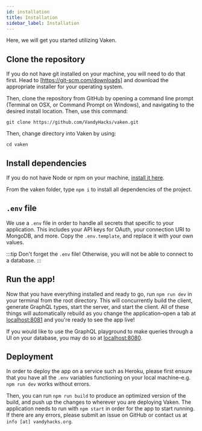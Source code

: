 ```yaml
---
id: installation
title: Installation
sidebar_label: Installation
---
```


Here, we will get you started utilizing Vaken.

## Clone the repository

If you do not have git installed on your machine, you will need to do that first. Head to [https://git-scm.com/downloads] and download the appropriate installer for your operating system.

Then, clone the repository from GitHub by opening a command line prompt (Terminal on OSX, or Command Prompt on Windows), and navigating to the desired install location. Then, use this command:

`git clone https://github.com/VandyHacks/vaken.git`

Then, change directory into Vaken by using:

`cd vaken`

## Install dependencies

If you do not have Node or npm on your machine, [install it here](https://www.npmjs.com/get-npm).

From the vaken folder, type `npm i` to install all dependencies of the project.

## `.env` file

We use a `.env` file in order to handle all secrets that specific to your application. This includes your API keys for OAuth, your connection URI to MongoDB, and more. Copy the `.env.template`, and replace it with your own values.

:::tip
Don't forget the `.env` file! Otherwise, you will not be able to connect to a database.
:::

## Run the app!

Now that you have everything installed and ready to go, run `npm run dev` in your terminal from the root directory. This will concurrently build the client, generate GraphQL types, start the server, and start the client. All of these things will automatically rebuild as you change the application–open a tab at [localhost:8081](localhost:8081) and you're ready to see the app live!

If you would like to use the GraphQL playground to make queries through a UI on your database, you may do so at [localhost:8080](localhost:8080).

## Deployment

In order to deploy the app on a service such as Heroku, please first ensure that you have all the `.env` variables functioning on your local machine–e.g. `npm run dev` works without errors.

Then, you can run `npm run build` to produce an optimized version of the build, and push up the changes to wherever you are deploying Vaken. The application needs to run with `npm start` in order for the app to start running. If there are any errors, please submit an issue on GitHub or contact us at `info [at] vandyhacks.org`.
